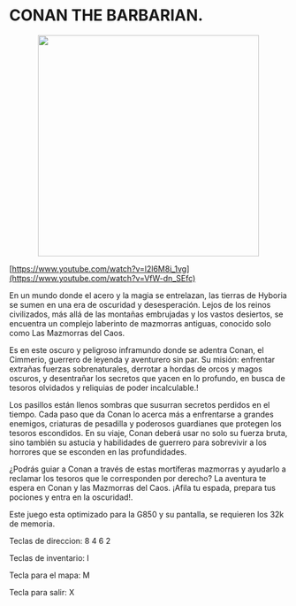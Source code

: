 # CONAN THE BARBARIAN.

<p align="center">
<img src="https://github.com/user-attachments/assets/b98c364b-77f8-4d5c-aaab-b60f53bd15d1" width="400">
</p>
<p align="center">

[https://www.youtube.com/watch?v=l2l6M8i_1vg](https://www.youtube.com/watch?v=VfW-dn_SEfc)

En un mundo donde el acero y la magia se entrelazan, las tierras de Hyboria se sumen en una era de oscuridad y desesperación. Lejos de los reinos civilizados, más allá de las montañas embrujadas y los vastos desiertos, se encuentra un complejo laberinto de mazmorras antiguas, conocido solo como Las Mazmorras del Caos.

Es en este oscuro y peligroso inframundo donde se adentra Conan, el Cimmerio, guerrero de leyenda y aventurero sin par. Su misión: enfrentar extrañas fuerzas sobrenaturales, derrotar a hordas de orcos y magos oscuros, y desentrañar los secretos que yacen en lo profundo, en busca de tesoros olvidados y reliquias de poder incalculable.!


Los pasillos están llenos sombras que susurran secretos perdidos en el tiempo. Cada paso que da Conan lo acerca más a enfrentarse a grandes enemigos, criaturas de pesadilla y poderosos guardianes que protegen los tesoros escondidos. En su viaje, Conan deberá usar no solo su fuerza bruta, sino también su astucia y habilidades de guerrero para sobrevivir a los horrores que se esconden en las profundidades.

¿Podrás guiar a Conan a través de estas mortíferas mazmorras y ayudarlo a reclamar los tesoros que le corresponden por derecho? La aventura te espera en Conan y las Mazmorras del Caos. ¡Afila tu espada, prepara tus pociones y entra en la oscuridad!.


Este juego esta optimizado para la G850 y su pantalla, se requieren los 32k de memoria.

Teclas de direccion: 8 4 6 2

Teclas de inventario: I

Tecla para el mapa: M

Tecla para salir: X
